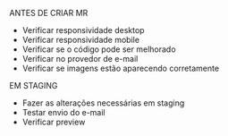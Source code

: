 ANTES DE CRIAR MR

- Verificar responsividade desktop
- Verificar responsividade mobile
- Verificar se o código pode ser melhorado
- Verificar no provedor de e-mail
- Verificar se imagens estão aparecendo corretamente

EM STAGING

- Fazer as alterações necessárias em staging
- Testar envio do e-mail
- Verificar preview